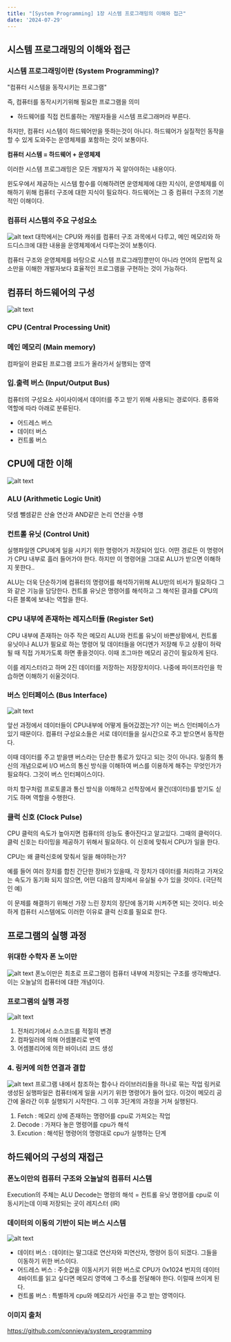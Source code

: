```yaml
---
title: "[System Programming] 1장 시스템 프로그래밍의 이해와 접근"
date: '2024-07-29'
---
```

## 시스템 프로그래밍의 이해와 접근
### 시스템 프로그래밍이란 (System Programming)?
"컴퓨터 시스템을 동작시키는 프로그램"

즉, 컴퓨터를 동작시키기위해 필요한 프로그램을 의미

* 하드웨어를 직접 컨트롤하는 개발자들을 시스템 프로그래머라 부른다.

하지만, 컴퓨터 시스템이 하드웨어만을 뜻하는것이 아니다. 하드웨어가 실질적인 동작을 할 수 있게 도와주는 운영체제를 포함하는 것이 보통이다. 

__컴퓨터 시스템 = 하드웨어 + 운영체제__

이러한 시스템 프로그래밍은 모든 개발자가 꼭 알아야하는 내용이다.

윈도우에서 제공하는 시스템 함수를 이해하려면 운영체제에 대한 지식이, 운영체제를 이해하기 위해 컴퓨터 구조에 대한 지식이 필요하다. 하드웨어는 그 중 컴퓨터 구조의 기본적인 이해이다.

### 컴퓨터 시스템의 주요 구성요소
![alt text](image.png)
대학에서는 CPU와 캐쉬를 컴퓨터 구조 과목에서 다루고,
메인 메모리와 하드디스크에 대한 내용을 운영체제에서 다루는것이 보통이다.

컴퓨터 구조와 운영체제를 바탕으로 시스템 프로그래밍뿐만이 아니라 언어의 문법적 요소만을 이해한 개발자보다 효율적인 프로그램을 구현하는 것이 가능하다.

## 컴퓨터 하드웨어의 구성
![alt text](image-1.png)

### CPU (Central Processing Unit)
### 메인 메모리 (Main memory)
컴파일이 완료된 프로그램 코드가 올라가서 실행되는 영역
### 입.출력 버스 (Input/Output Bus)
컴퓨터의 구성요소 사이사이에서 데이터를 주고 받기 위해 사용되는 경로이다. 종류와 역할에 따라 아래로 분류된다.
- 어드레스 버스
- 데이터 버스
- 컨트롤 버스

## CPU에 대한 이해
![alt text](image-2.png)

### ALU (Arithmetic Logic Unit)
덧셈 뺄셈같은 산술 연산과 AND같은 논리 연산을 수행

### 컨트롤 유닛 (Control Unit)
실행파일엔 CPU에게 일을 시키기 위한 명령어가 저장되어 있다. 어떤 경로든 이 명령어가 CPU 내부로 흘러 들어가야 한다. 하지만 이 명령어을 그대로 ALU가 받으면 이해하지 못한다..

ALU는 더욱 단순하기에 컴퓨터의 명령어를 해석하기위해 ALU만의 비서가 필요하다 그와 같은 기능을 담당한다.
컨트롤 유닛은 명령어를 해석하고 그 해석된 결과를 CPU의 다른 블록에 보내는 역할을 한다.

### CPU 내부에 존재하는 레지스터들 (Register Set)
CPU 내부에 존재하는 아주 작은 메모리
ALU와 컨트롤 유닛이 바쁜상황에서, 컨트롤 유닛이나 ALU가 필요로 하는 명령어 및 데이터들을 어디엔가 저장해 두고 상황이 허락될 때 직접 가져가도록 하면 좋을것이다. 이때 조그마한 메모리 공간이 필요하게 된다.

이를 레지스터라고 하며 2진 데이터를 저장하는 저장장치이다. 나중에 파이프라인을 학습하면 이해하기 쉬울것이다.

### 버스 인터페이스 (Bus Interface)
![alt text](image-3.png)

앞선 과정에서 데이터들이 CPU내부에 어떻게 들어갔겠는가? 이는 버스 인터페이스가 있기 때문이다.
컴퓨터 구성요소들은 서로 데이터들을 실시간으로 주고 받으면서 동작한다. 

이때 데이터를 주고 받을땐 버스라는 단순한 통로가 있다고 되는 것이 아니다. 일종의 통신의 개념으로써 I/O 버스의 통신 방식을 이해하여 버스를 이용하게 해주는 무엇인가가 필요하다. 그것이 버스 인터페이스이다.

마치 항구처럼 프로토콜과 통신 방식을 이해하고 선착장에서 물건(데이터)를 받기도 싣기도 하며 역할을 수행한다.

### 클럭 신호 (Clock Pulse)
CPU 클럭의 속도가 높아지면 컴퓨터의 성능도 좋아진다고 알고있다. 그때의 클럭이다.
클럭 신호는 타이밍을 제공하기 위해서 필요하다. 이 신호에 맞춰서 CPU가 일을 한다.

CPU는 왜 클럭신호에 맞춰서 일을 해야하는가?

예를 들어 여러 장치를 합친 간단한 장비가 있을때, 각 장치가 데이터를 처리하고 가져오는 속도가 동기화 되지 않으면, 어떤 다음의 장치에서 유실될 수가 있을 것이다. (극단적인 예)

이 문제를 해결하기 위해선 가장 느린 장치의 장단에 동기화 시켜주면 되는 것이다. 비슷하게 컴퓨터 시스템에도 이러한 이유로 클럭 신호를 필요로 한다.

## 프로그램의 실행 과정

###  위대한 수학자 폰 노이만
![alt text](image-4.png)
폰노이만은 최초로 프로그램이 컴퓨터 내부에 저장되는 구조를 생각해냈다. 이는 오늘날의 컴퓨터에 대한 개념이다.
    
### 프로그램의 실행 과정
![alt text](image-5.png)
1. 전처리기에서 소스코드를 적절히 변경
2. 컴파일러에 의해 어셈블리로 번역
3. 어셈블리어에 의한 바이너리 코드 생성
### 4. 링커에 의한 연결과 결합
![alt text](image-6.png)
프로그램 내에서 참조하는 함수나 라이브러리들을 하나로 묶는 작업
링커로 생성된 실행파일은 컴퓨터에게 일을 시키기 위한 명령어가 들어 있다. 이것이 메모리 공간에 올라간 이후 실행되기 시작한다.
그 이후 3단계의 과정을 거쳐 실행된다.

1. Fetch : 메모리 상에 존재하는 명령어를 cpu로 가져오는 작업
2. Decode : 가져다 놓은 명령어를 cpu가 해석
3. Excution : 해석된 명령어의 명령대로 cpu가 실행하는 단계
    
## 하드웨어의 구성의 재접근
### 폰노이만의 컴퓨터 구조와 오늘날의 컴퓨터 시스템
Execution의 주체는 ALU
Decode는 명령의 해석 = 컨트롤 유닛
명령어를 cpu로 이동시키는데 이때 저장되는 곳이 레지스터 (IR)

### 데이터의 이동의 기반이 되는 버스 시스템
![alt text](image-7.png)
- 데이터 버스 : 데이터는 말그대로 연산자와 피연산자, 명령어 등이 되겠다. 그들을 이동하기 위한 버스이다.
- 어드레스 버스 : 주솟값을 이동시키기 위한 버스로 CPU가 0x1024 번지의 데이터 4바이트를 읽고 싶다면 메모리 영역에 그 주소를 전달해야 한다. 이럴때 쓰이게 된다.
- 컨트롤 버스 : 특별하게 cpu와 메모리가 사인을 주고 받는 영역이다.

### 이미지 출처
https://github.com/connieya/system_programming